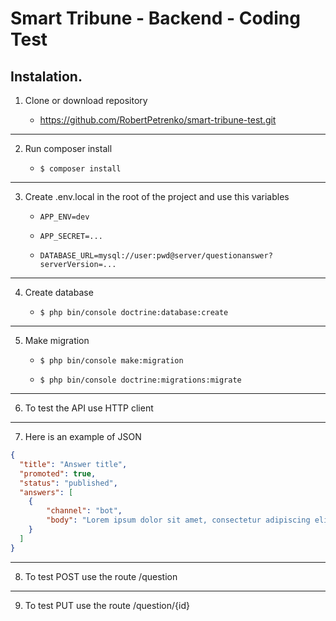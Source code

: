 # Smart Tribune - Backend - Coding Test

## Instalation.

1. Clone or download repository

   - https://github.com/RobertPetrenko/smart-tribune-test.git

***

2. Run composer install

   - `$ composer install`

  ***

3. Create .env.local in the root of the project and use this variables

   - `APP_ENV=dev`

   - `APP_SECRET=...`

   - `DATABASE_URL=mysql://user:pwd@server/questionanswer?serverVersion=...`

  ***

4. Create database

   - `$ php bin/console doctrine:database:create`

  ***

5. Make migration

   - `$ php bin/console make:migration`

   - `$ php bin/console doctrine:migrations:migrate`

  ***

6. To test the API use HTTP client

***

7. Here is an example of JSON 

```json
{
  "title": "Answer title",
  "promoted": true,
  "status": "published",
  "answers": [
  	{
  		"channel": "bot",
  		"body": "Lorem ipsum dolor sit amet, consectetur adipiscing elit."
  	}
  ]
}
````

***

8. To test POST use the route /question

***

9. To test PUT use the route /question/{id}